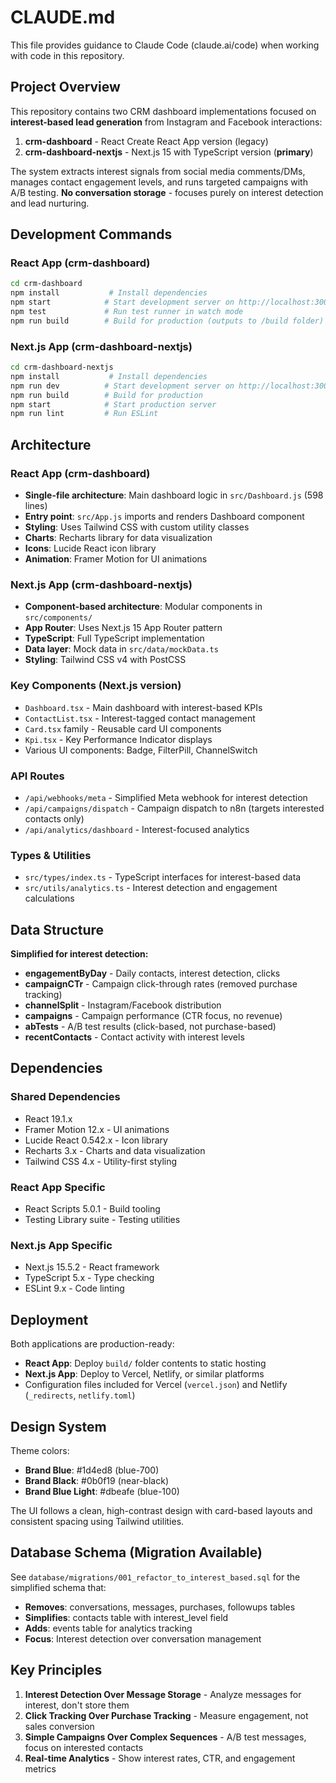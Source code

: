 # CLAUDE.md

This file provides guidance to Claude Code (claude.ai/code) when working with code in this repository.

## Project Overview

This repository contains two CRM dashboard implementations focused on **interest-based lead generation** from Instagram and Facebook interactions:

1. **crm-dashboard** - React Create React App version (legacy)
2. **crm-dashboard-nextjs** - Next.js 15 with TypeScript version (**primary**)

The system extracts interest signals from social media comments/DMs, manages contact engagement levels, and runs targeted campaigns with A/B testing. **No conversation storage** - focuses purely on interest detection and lead nurturing.

## Development Commands

### React App (crm-dashboard)
```bash
cd crm-dashboard
npm install           # Install dependencies
npm start            # Start development server on http://localhost:3000
npm test             # Run test runner in watch mode
npm run build        # Build for production (outputs to /build folder)
```

### Next.js App (crm-dashboard-nextjs)
```bash
cd crm-dashboard-nextjs
npm install           # Install dependencies
npm run dev          # Start development server on http://localhost:3000
npm run build        # Build for production
npm start            # Start production server
npm run lint         # Run ESLint
```

## Architecture

### React App (crm-dashboard)
- **Single-file architecture**: Main dashboard logic in `src/Dashboard.js` (598 lines)
- **Entry point**: `src/App.js` imports and renders Dashboard component
- **Styling**: Uses Tailwind CSS with custom utility classes
- **Charts**: Recharts library for data visualization
- **Icons**: Lucide React icon library
- **Animation**: Framer Motion for UI animations

### Next.js App (crm-dashboard-nextjs)
- **Component-based architecture**: Modular components in `src/components/`
- **App Router**: Uses Next.js 15 App Router pattern
- **TypeScript**: Full TypeScript implementation
- **Data layer**: Mock data in `src/data/mockData.ts`
- **Styling**: Tailwind CSS v4 with PostCSS

### Key Components (Next.js version)
- `Dashboard.tsx` - Main dashboard with interest-based KPIs
- `ContactList.tsx` - Interest-tagged contact management
- `Card.tsx` family - Reusable card UI components
- `Kpi.tsx` - Key Performance Indicator displays
- Various UI components: Badge, FilterPill, ChannelSwitch

### API Routes
- `/api/webhooks/meta` - Simplified Meta webhook for interest detection
- `/api/campaigns/dispatch` - Campaign dispatch to n8n (targets interested contacts only)
- `/api/analytics/dashboard` - Interest-focused analytics

### Types & Utilities
- `src/types/index.ts` - TypeScript interfaces for interest-based data
- `src/utils/analytics.ts` - Interest detection and engagement calculations

## Data Structure

**Simplified for interest detection:**
- **engagementByDay** - Daily contacts, interest detection, clicks
- **campaignCTr** - Campaign click-through rates (removed purchase tracking)
- **channelSplit** - Instagram/Facebook distribution
- **campaigns** - Campaign performance (CTR focus, no revenue)
- **abTests** - A/B test results (click-based, not purchase-based)
- **recentContacts** - Contact activity with interest levels

## Dependencies

### Shared Dependencies
- React 19.1.x
- Framer Motion 12.x - UI animations
- Lucide React 0.542.x - Icon library
- Recharts 3.x - Charts and data visualization
- Tailwind CSS 4.x - Utility-first styling

### React App Specific
- React Scripts 5.0.1 - Build tooling
- Testing Library suite - Testing utilities

### Next.js App Specific
- Next.js 15.5.2 - React framework
- TypeScript 5.x - Type checking
- ESLint 9.x - Code linting

## Deployment

Both applications are production-ready:
- **React App**: Deploy `build/` folder contents to static hosting
- **Next.js App**: Deploy to Vercel, Netlify, or similar platforms
- Configuration files included for Vercel (`vercel.json`) and Netlify (`_redirects`, `netlify.toml`)

## Design System

Theme colors:
- **Brand Blue**: #1d4ed8 (blue-700)
- **Brand Black**: #0b0f19 (near-black)
- **Brand Blue Light**: #dbeafe (blue-100)

The UI follows a clean, high-contrast design with card-based layouts and consistent spacing using Tailwind utilities.

## Database Schema (Migration Available)

See `database/migrations/001_refactor_to_interest_based.sql` for the simplified schema that:
- **Removes**: conversations, messages, purchases, followups tables
- **Simplifies**: contacts table with interest_level field
- **Adds**: events table for analytics tracking
- **Focus**: Interest detection over conversation management

## Key Principles

1. **Interest Detection Over Message Storage** - Analyze messages for interest, don't store them
2. **Click Tracking Over Purchase Tracking** - Measure engagement, not sales conversion
3. **Simple Campaigns Over Complex Sequences** - A/B test messages, focus on interested contacts
4. **Real-time Analytics** - Show interest rates, CTR, and engagement metrics